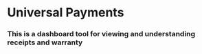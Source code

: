 # Universal Payments

### This is a dashboard tool for viewing and understanding receipts and warranty
